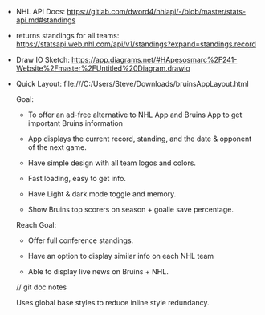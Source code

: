 - NHL API Docs:
  https://gitlab.com/dword4/nhlapi/-/blob/master/stats-api.md#standings

- returns standings for all teams:
  https://statsapi.web.nhl.com/api/v1/standings?expand=standings.record

- Draw IO Sketch:
  https://app.diagrams.net/#HApesosmarc%2F241-Website%2Fmaster%2FUntitled%20Diagram.drawio

- Quick Layout:
  file:///C:/Users/Steve/Downloads/bruinsAppLayout.html

  Goal:

  - To offer an ad-free alternative to NHL App and Bruins App to get important Bruins information

  - App displays the current record, standing, and the date & opponent of the next game.

  - Have simple design with all team logos and colors.

  - Fast loading, easy to get info.

  - Have Light & dark mode toggle and memory.

  - Show Bruins top scorers on season + goalie save percentage.

  Reach Goal:

  - Offer full conference standings.

  - Have an option to display similar info on each NHL team

  - Able to display live news on Bruins + NHL.

  // git doc notes

  Uses global base styles to reduce inline style redundancy.



